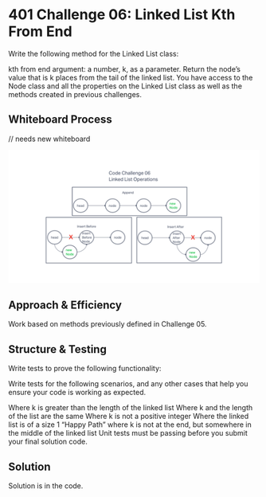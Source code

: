 # 401 Challenge 06: Linked List Kth From End

Write the following method for the Linked List class:

kth from end
argument: a number, k, as a parameter.
Return the node’s value that is k places from the tail of the linked list.
You have access to the Node class and all the properties on the Linked List class as well as the methods created in previous challenges.

## Whiteboard Process

// needs new whiteboard

![whiteboard image](linked-list-insertion-whiteboard.png)

## Approach & Efficiency

Work based on methods previously defined in Challenge 05.

## Structure & Testing

Write tests to prove the following functionality:

Write tests for the following scenarios, and any other cases that help you ensure your code is working as expected.

Where k is greater than the length of the linked list
Where k and the length of the list are the same
Where k is not a positive integer
Where the linked list is of a size 1
“Happy Path” where k is not at the end, but somewhere in the middle of the linked list
Unit tests must be passing before you submit your final solution code.

## Solution

Solution is in the code.
